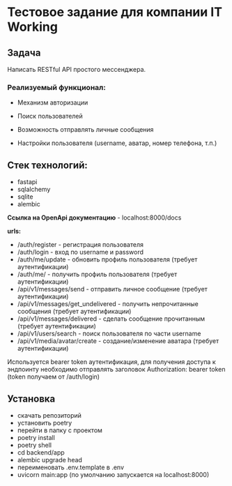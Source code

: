 # Тестовое задание для компании IT Working

## Задача
Написать RESTful API простого мессенджера.


### Реализуемый функционал:

- Механизм авторизации

- Поиск пользователей

- Возможность отправлять личные сообщения

- Настройки пользователя (username, аватар, номер телефона, т.п.)

## Стек технологий:

- fastapi
- sqlalchemy
- sqlite
- alembic

**Ссылка на OpenApi документацию** -
localhost:8000/docs

**urls:**

- /auth/register - регистрация пользователя
- /auth/login - вход по username и password
- /auth/me/update - обновить профиль пользователя (требует аутентификации)
- /auth/me/ - получить профиль пользователя (требует аутентификации)
- /api/v1/messages/send - отправить личное сообщение (требует аутентификации)
- /api/v1/messages/get_undelivered - получить непрочитанные сообщения (требует аутентификации)
- /api/v1/messages/delivered - сделать сообщение прочитанным (требует аутентификации)
- /api/v1/users/search - поиск пользователя по части username
- /api/v1/media/avatar/create - cоздание/изменение аватара (требует аутентификации)

Используется bearer token аутентификация, для получения доступа к эндпоинту необходимо отправлять заголовок
Authorization: bearer token (token получаем от /auth/login)


## Установка 

- скачать репозиторий
- установить poetry
- перейти в папку с проектом
- poetry install
- poetry shell
- cd backend/app
- alembic upgrade head
- переименовать .env.template в .env
- uvicorn main:app (по умолчанию запускается на localhost:8000)